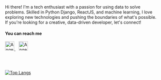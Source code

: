 Hi there! I'm a tech enthusiast with a passion for using data to solve problems. Skilled in Python Django, ReactJS, and machine learning, I love exploring new technologies and pushing the boundaries of what's possible. If you're looking for a creative, data-driven developer, let's connect!


<h4 align="left">You can reach me </h4>
 <a href="https://www.linkedin.com/in/aleena-alby/">
    <img src="https://www.vectorlogo.zone/logos/linkedin/linkedin-icon.svg" alt="Angel Santiago Jaime Zavala's LinkedIn Profile" height="30" width="30">
  </a> &ensp;
  <a href="https://public.tableau.com/app/profile/aleena.alby">
    <img src="https://github.com/get-icon/geticon/blob/master/icons/tableau-icon.svg" alt="Angel Santiago Jaime Zavala's LinkedIn Profile" height="30" width="30">
  </a>
  <br>
  
<!-- 
<img height="180em" src="https://github-readme-stats.vercel.app/api?username=AleenaAlby&show_icons=true&hide_border=true&&count_private=true&include_all_commits=true" /> -->

<br><br>

[![Top Langs](https://github-readme-stats.vercel.app/api/top-langs/?username=AleenaAlby)](https://github.com/AleenaAlby/github-readme-stats)

<!-- 
<p><img align="center" src="https://github-readme-stats.vercel.app/api/top-langs?username=AleenaAlby&show_icons=true&locale=en&layout=compact" alt="AleenaAlby" /></p>
 -->
<!-- <p align='center'>
  📫 Email <a href='mailto:aleenaalby20@gmail.com'>aleenaalby20@gmail.com</a>
</p> -->
